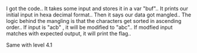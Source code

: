 I got the code.. It takes some input and stores it in a var "buf".. It prints our initial input in hexa decimal format.. Then it says our data got mangled.. The logic behind the mangling is that the characters get sorted in ascending order.. If input is "acb" , it will be modified to "abc".. If modfied input matches with expected output, it will print the flag..

Same with level 4.1